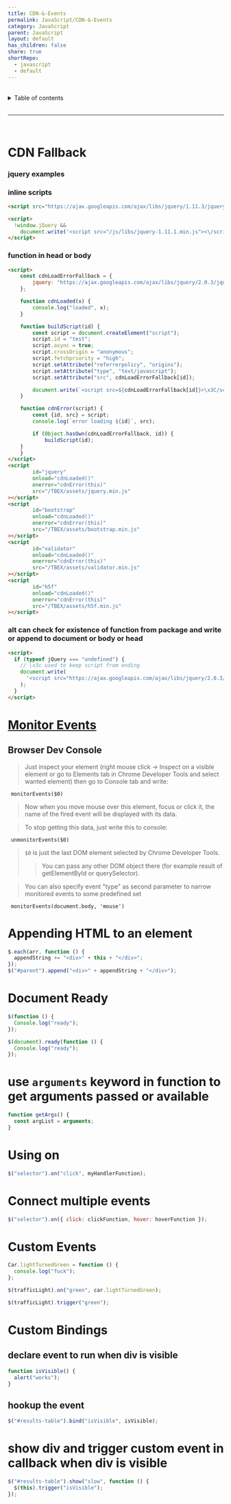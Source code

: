 ```yaml
---
title: CDN-&-Events
permalink: JavaScript/CDN-&-Events
category: JavaScript
parent: JavaScript
layout: default
has_children: false
share: true
shortRepo:
  - javascript
  - default
---
```


<br/>

<details markdown="block">                      
<summary>                      
Table of contents                      
</summary>                      
{: .text-delta }                      
1. TOC                      
{:toc}                      
</details>

<br/>

---

<br/>

# CDN Fallback

### jquery examples

### inline scripts

```html
<script src="https://ajax.googleapis.com/ajax/libs/jquery/1.11.3/jquery.min.js"></script>
```

```html
<script>
  !window.jQuery &&
    document.write('<script src="/js/libs/jquery-1.11.1.min.js"><\/script>');
</script>
```

### function in head or body

```html
<script>
    const cdnLoadErrorFallback = {
        jquery: "https://ajax.googleapis.com/ajax/libs/jquery/2.0.3/jquery.min.js", bootstrap: "https://netdna.bootstrapcdn.com/bootstrap/3.3.5/js/bootstrap.min.js", validator: "https://s3.amazonaws.com/tb.tbex.rsrcs/lib.common/js/bootstrap-validator/dist/validator.min.js", h5f: "https://s3.amazonaws.com/tb.tbex.rsrcs/lib.common/js/H5F/h5f.min.js",
    };

    function cdnLoaded(x) {
        console.log("loaded", x);
    }

    function buildScript(id) {
        const script = document.createElement("script");
        script.id = "test";
        script.async = true;
        script.crossOrigin = "anonymous";
        script.fetchpriority = "high";
        script.setAttribute("referrerpolicy", "origins");
        script.setAttribute("type", "text/javascript");
        script.setAttribute("src", cdnLoadErrorFallback[id]);

        document.write(`<script src=${cdnLoadErrorFallback[id]}>\x3C/script>`);
    }

    function cdnError(script) {
        const {id, src} = script;
        console.log(`error loading ${id}`, src);

        if (Object.hasOwn(cdnLoadErrorFallback, id)) {
            buildScript(id);
    }
    }
</script>
<script
        id="jquery"
        onload="cdnLoaded()"
        onerror="cdnError(this)"
        src="/TBEX/assets/jquery.min.js"
></script>
<script
        id="bootstrap"
        onload="cdnLoaded()"
        onerror="cdnError(this)"
        src="/TBEX/assets/bootstrap.min.js"
></script>
<script
        id="validator"
        onload="cdnLoaded()"
        onerror="cdnError(this)"
        src="/TBEX/assets/validator.min.js"
></script>
<script
        id="h5f"
        onload="cdnLoaded()"
        onerror="cdnError(this)"
        src="/TBEX/assets/h5f.min.js"
></script>
```

### alt can check for existence of function from package and write or append to document or body or head

```html
<script>
  if (typeof jQuery === "undefined") {
    // \x3c used to keep script from ending
    document.write(
      '<script src="https://ajax.googleapis.com/ajax/libs/jquery/2.0.3/jquery.min.js">\x3C/script>',
    );
  }
</script>
```

# [Monitor Events](https://stackoverflow.com/questions/10213703/how-do-i-view-events-fired-on-an-element-in-chrome-devtools)

## Browser Dev Console

> Just inspect your element (right mouse click → Inspect on a visible element or go to Elements tab in Chrome Developer Tools and select wanted element) then go to Console tab and write:

```shell
 monitorEvents($0)
```

> Now when you move mouse over this element, focus or click it, the name of the fired event will be displayed with its data.

> To stop getting this data, just write this to console:

```shell
 unmonitorEvents($0)
```

> `$0` is just the last DOM element selected by Chrome Developer Tools.
>
> > You can pass any other DOM object there (for example result of getElementById or querySelector).

> You can also specify event "type" as second parameter to narrow monitored events to some predefined set

```shell
 monitorEvents(document.body, 'mouse')
```

# Appending HTML to an element

```javascript
$.each(arr, function () {
  appendString += "<div>" + this + "</div>";
});
$("#parent").append("<div>" + appendString + "</div>");
```

# Document Ready

```javascript
$(function () {
  Console.log("ready");
});
```

```javascript
$(document).ready(function () {
  Console.log("ready");
});
```

# use `arguments` keyword in function to get arguments passed or available

```javascript
function getArgs() {
  const argList = arguments;
}
```

# Using on

```javascript
$("selector").on("click", myHandlerFunction);
```

# Connect multiple events

```javascript
$("selector").on({ click: clickFunction, hover: hoverFunction });
```

# Custom Events

```javascript
Car.lightTurnedGreen = function () {
  console.log("fuck");
};
```

```javascript
$(trafficLight).on("green", car.lightTurnedGreen);
```

```javascript
$(trafficLight).trigger("green");
```

# Custom Bindings

## declare event to run when div is visible

```javascript
function isVisible() {
  alert("works");
}
```

## hookup the event

```javascript
$("#results-table").bind("isVisible", isVisible);
```

# show div and trigger custom event in callback when div is visible

```javascript
$("#results-table").show("slow", function () {
  $(this).trigger("isVisible");
});
```
